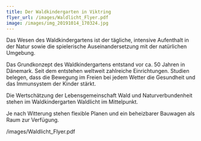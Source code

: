 ```yaml
---
title: Der Waldkindergarten in Viktring
flyer_url: /images/Waldlicht_Flyer.pdf
image: /images/img_20191014_170324.jpg
---
```

Das Wesen des Waldkindergartens ist der tägliche, intensive Aufenthalt in der Natur sowie die spielerische Auseinandersetzung mit der natürlichen Umgebung.

Das Grundkonzept des Waldkindergartens entstand vor ca. 50 Jahren in Dänemark. Seit dem entstehen weltweit zahlreiche Einrichtungen. Studien belegen, dass die Bewegung im Freien bei jedem Wetter die Gesundheit und das Immunsystem der Kinder stärkt.

Die Wertschätzung der Lebensgemeinschaft Wald und Naturverbundenheit stehen im Waldkindergarten Waldlicht im Mittelpunkt.

Je nach Witterung stehen flexible Planen und ein beheizbarer Bauwagen als Raum zur Verfügung.



/images/Waldlicht_Flyer.pdf
